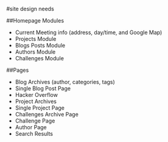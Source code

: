 #site design needs

##Homepage Modules

* Current Meeting info (address, day/time, and Google Map)
* Projects Module
* Blogs Posts Module
* Authors Module
* Challenges Module

##Pages

* Blog Archives (author, categories, tags)
* Single Blog Post Page
* Hacker Overflow
* Project Archives
* Single Project Page
* Challenges Archive Page
* Challenge Page
* Author Page
* Search Results
